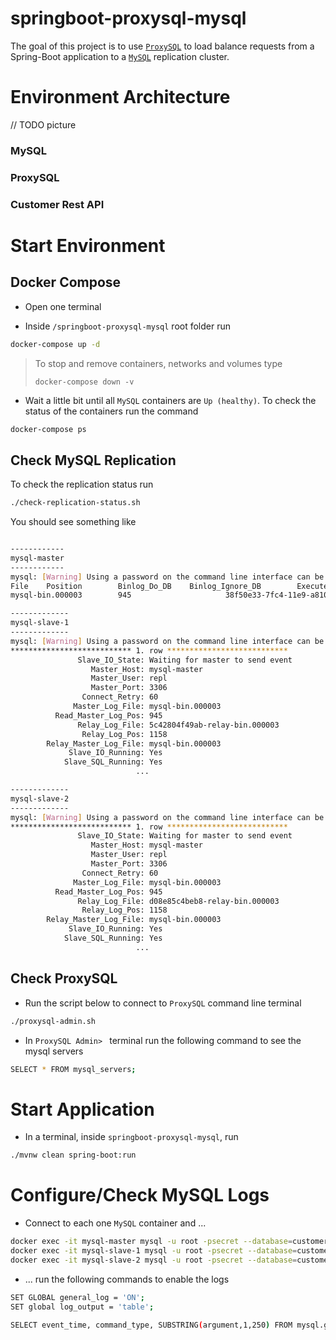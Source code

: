 # springboot-proxysql-mysql

The goal of this project is to use [`ProxySQL`](https://proxysql.com/) to load balance requests from a Spring-Boot
application to a [`MySQL`](https://www.mysql.com/) replication cluster.

# Environment Architecture

// TODO picture

### MySQL

### ProxySQL

### Customer Rest API

# Start Environment

## Docker Compose

- Open one terminal

- Inside `/springboot-proxysql-mysql` root folder run

```bash
docker-compose up -d
```
> To stop and remove containers, networks and volumes type
> ```
> docker-compose down -v
> ```

- Wait a little bit until all `MySQL` containers are `Up (healthy)`. To check the status of the containers run the command
```bash
docker-compose ps
```

## Check MySQL Replication

To check the replication status run
```bash
./check-replication-status.sh
```

You should see something like
```bash

------------
mysql-master
------------
mysql: [Warning] Using a password on the command line interface can be insecure.
File    Position        Binlog_Do_DB    Binlog_Ignore_DB        Executed_Gtid_Set
mysql-bin.000003        945                     38f50e33-7fc4-11e9-a810-0242ac1b0003:1-9

-------------
mysql-slave-1
-------------
mysql: [Warning] Using a password on the command line interface can be insecure.
*************************** 1. row ***************************
               Slave_IO_State: Waiting for master to send event
                  Master_Host: mysql-master
                  Master_User: repl
                  Master_Port: 3306
                Connect_Retry: 60
              Master_Log_File: mysql-bin.000003
          Read_Master_Log_Pos: 945
               Relay_Log_File: 5c42804f49ab-relay-bin.000003
                Relay_Log_Pos: 1158
        Relay_Master_Log_File: mysql-bin.000003
             Slave_IO_Running: Yes
            Slave_SQL_Running: Yes
                            ...

-------------
mysql-slave-2
-------------
mysql: [Warning] Using a password on the command line interface can be insecure.
*************************** 1. row ***************************
               Slave_IO_State: Waiting for master to send event
                  Master_Host: mysql-master
                  Master_User: repl
                  Master_Port: 3306
                Connect_Retry: 60
              Master_Log_File: mysql-bin.000003
          Read_Master_Log_Pos: 945
               Relay_Log_File: d08e85c4beb8-relay-bin.000003
                Relay_Log_Pos: 1158
        Relay_Master_Log_File: mysql-bin.000003
             Slave_IO_Running: Yes
            Slave_SQL_Running: Yes
                            ...
```

## Check ProxySQL

- Run the script below to connect to `ProxySQL` command line terminal
```bash
./proxysql-admin.sh
```

- In `ProxySQL Admin> ` terminal run the following command to see the mysql servers 
```bash
SELECT * FROM mysql_servers;
```

# Start Application

- In a terminal, inside `springboot-proxysql-mysql`, run
```bash
./mvnw clean spring-boot:run
```

# Configure/Check MySQL Logs

- Connect to each one `MySQL` container and ...
```bash
docker exec -it mysql-master mysql -u root -psecret --database=customerdb
docker exec -it mysql-slave-1 mysql -u root -psecret --database=customerdb
docker exec -it mysql-slave-2 mysql -u root -psecret --database=customerdb
```

- ... run the following commands to enable the logs
```bash
SET GLOBAL general_log = 'ON';
SET global log_output = 'table';

SELECT event_time, command_type, SUBSTRING(argument,1,250) FROM mysql.general_log WHERE command_type = 'Query' AND (argument LIKE 'insert into customers %' OR argument LIKE 'select customer0_.id %' OR argument LIKE 'update customers %' OR argument LIKE 'delete from customers %'); 
```

